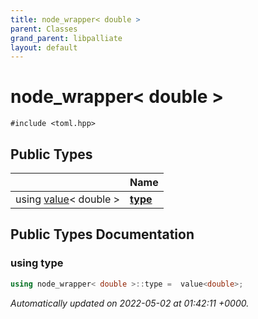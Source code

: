 ```yaml
---
title: node_wrapper< double >
parent: Classes
grand_parent: libpalliate
layout: default
---
```


# node_wrapper< double >






`#include <toml.hpp>`

## Public Types

|                | Name           |
| -------------- | -------------- |
| using [value](/libpalliate/generated/Classes/classvalue)< double > | **[type](/libpalliate/generated/Classes/structnode__wrapper_3_01double_01_4#using-type)**  |

## Public Types Documentation

### using type

```cpp
using node_wrapper< double >::type =  value<double>;
```



_Automatically updated on 2022-05-02 at 01:42:11 +0000._